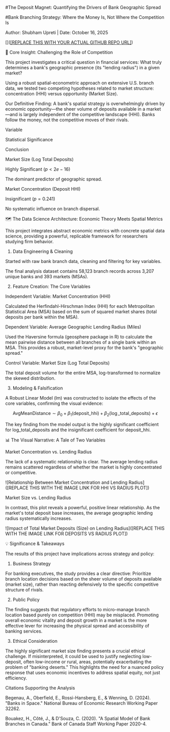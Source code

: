 #The Deposit Magnet: Quantifying the Drivers of Bank Geographic Spread

#Bank Branching Strategy: Where the Money Is, Not Where the Competition Is

Author: Shubham Upreti | Date: October 16, 2025

[]([[REPLACE THIS WITH YOUR ACTUAL GITHUB REPO URL]](https://github.com/shubhamupreti49/Bank_branching_strategy))

🎯 Core Insight: Challenging the Role of Competition

This project investigates a critical question in financial services: What truly determines a bank's geographic presence (its "lending radius") in a given market?

Using a robust spatial-econometric approach on extensive U.S. branch data, we tested two competing hypotheses related to market structure: concentration (HHI) versus opportunity (Market Size).

Our Definitive Finding: A bank's spatial strategy is overwhelmingly driven by economic opportunity—the sheer volume of deposits available in a market—and is largely independent of the competitive landscape (HHI). Banks follow the money, not the competitive moves of their rivals.

Variable

Statistical Significance

Conclusion

Market Size (Log Total Deposits)

Highly Significant ($p < 2e-16$)

The dominant predictor of geographic spread.

Market Concentration (Deposit HHI)

Insignificant ($p = 0.241$)

No systematic influence on branch dispersal.

🗺️ The Data Science Architecture: Economic Theory Meets Spatial Metrics

This project integrates abstract economic metrics with concrete spatial data science, providing a powerful, replicable framework for researchers studying firm behavior.

1. Data Engineering & Cleaning

Started with raw bank branch data, cleaning and filtering for key variables.

The final analysis dataset contains 58,123 branch records across 3,207 unique banks and 393 markets (MSAs).

2. Feature Creation: The Core Variables

Independent Variable: Market Concentration (HHI)

Calculated the Herfindahl-Hirschman Index (HHI) for each Metropolitan Statistical Area (MSA) based on the sum of squared market shares (total deposits per bank within the MSA).

Dependent Variable: Average Geographic Lending Radius (Miles)

Used the Haversine formula (geosphere package in R) to calculate the mean pairwise distance between all branches of a single bank within an MSA. This provides a robust, market-level proxy for the bank's "geographic spread."

Control Variable: Market Size (Log Total Deposits)

The total deposit volume for the entire MSA, log-transformed to normalize the skewed distribution.

3. Modeling & Falsification

A Robust Linear Model (lm) was constructed to isolate the effects of the core variables, confirming the visual evidence:

$$\text{AvgMeanDistance} \sim \beta_0 + \beta_1 (\text{deposit\_hhi}) + \beta_2 (\log\text{\_total\_deposits}) + \epsilon$$

The key finding from the model output is the highly significant coefficient for log_total_deposits and the insignificant coefficient for deposit_hhi.

📊 The Visual Narrative: A Tale of Two Variables

Market Concentration vs. Lending Radius

The lack of a systematic relationship is clear. The average lending radius remains scattered regardless of whether the market is highly concentrated or competitive.

![Relationship Between Market Concentration and Lending Radius]([REPLACE THIS WITH THE IMAGE LINK FOR HHI VS RADIUS PLOT])

Market Size vs. Lending Radius

In contrast, this plot reveals a powerful, positive linear relationship. As the market's total deposit base increases, the average geographic lending radius systematically increases.

![Impact of Total Market Deposits (Size) on Lending Radius]([REPLACE THIS WITH THE IMAGE LINK FOR DEPOSITS VS RADIUS PLOT])

💡 Significance & Takeaways

The results of this project have implications across strategy and policy:

1. Business Strategy

For banking executives, the study provides a clear directive: Prioritize branch location decisions based on the sheer volume of deposits available (market size), rather than reacting defensively to the specific competitive structure of rivals.

2. Public Policy

The finding suggests that regulatory efforts to micro-manage branch location based purely on competition (HHI) may be misplaced. Promoting overall economic vitality and deposit growth in a market is the more effective lever for increasing the physical spread and accessibility of banking services.

3. Ethical Consideration

The highly significant market size finding presents a crucial ethical challenge. If misinterpreted, it could be used to justify neglecting low-deposit, often low-income or rural, areas, potentially exacerbating the problem of "banking deserts." This highlights the need for a nuanced policy response that uses economic incentives to address spatial equity, not just efficiency.

Citations Supporting the Analysis

Begenau, A., Oberfield, E., Rossi-Hansberg, E., & Wenning, D. (2024). "Banks in Space." National Bureau of Economic Research Working Paper 32262.

Bouakez, H., Côté, J., & D'Souza, C. (2020). "A Spatial Model of Bank Branches in Canada." Bank of Canada Staff Working Paper 2020-4.
